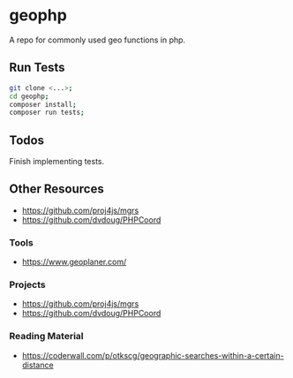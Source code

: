 # geophp

A repo for commonly used geo functions in php.

## Run Tests

```bash
git clone <...>;
cd geophp;
composer install;
composer run tests;
```

## Todos

Finish implementing tests.

## Other Resources

* https://github.com/proj4js/mgrs
* https://github.com/dvdoug/PHPCoord

### Tools

* https://www.geoplaner.com/

### Projects

* https://github.com/proj4js/mgrs
* https://github.com/dvdoug/PHPCoord

### Reading Material

* https://coderwall.com/p/otkscg/geographic-searches-within-a-certain-distance

